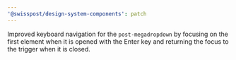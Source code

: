 ```yaml
---
'@swisspost/design-system-components': patch
---
```


Improved keyboard navigation for the `post-megadropdown` by focusing on the first element when it is opened with the Enter key and returning the focus to the trigger when it is closed.
